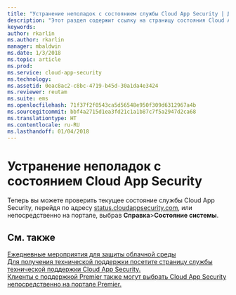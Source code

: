 ```yaml
---
title: "Устранение неполадок с состоянием службы Cloud App Security | Документы Майкрософт"
description: "Этот раздел содержит ссылку на страницу состояния Cloud App Security."
keywords: 
author: rkarlin
ms.author: rkarlin
manager: mbaldwin
ms.date: 1/3/2018
ms.topic: article
ms.prod: 
ms.service: cloud-app-security
ms.technology: 
ms.assetid: 0eac8ac2-c8bc-4719-b45d-30a1da4e3424
ms.reviewer: reutam
ms.suite: ems
ms.openlocfilehash: 71f37f2f0543ca5d56548e950f309d6312967a4b
ms.sourcegitcommit: bbf4a2715d1ea3fd21c1a1b87c7f5a2947d2ca68
ms.translationtype: HT
ms.contentlocale: ru-RU
ms.lasthandoff: 01/04/2018
---
```

# <a name="troubleshooting-cloud-app-security-status"></a>Устранение неполадок с состоянием Cloud App Security

Теперь вы можете проверить текущее состояние службы Cloud App Security, перейдя по адресу [status.cloudappsecurity.com](http://www.status.cloudappsecurity.com), или непосредственно на портале, выбрав **Справка**>**Состояние системы**. 

## <a name="see-also"></a>См. также  
[Ежедневные мероприятия для защиты облачной среды](daily-activities-to-protect-your-cloud-environment.md)   
[Для получения технической поддержки посетите страницу службы технической поддержки Cloud App Security.](http://support.microsoft.com/oas/default.aspx?prid=16031)   
[Клиенты с поддержкой Premier также могут выбрать Cloud App Security непосредственно на портале Premier.](https://premier.microsoft.com/)  
  
  